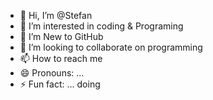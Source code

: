 - 👋 Hi, I’m @Stefan
- 👀 I’m interested in coding & Programing 
- 🌱 I’m New to GitHub 
- 💞️ I’m looking to collaborate on programming 
- 📫 How to reach me 
- 😄 Pronouns: ...
- ⚡ Fun fact: ...
doing
<!---
Stefanmac734/Stefanmac734 is a ✨ special ✨ repository because its `README.md` (this file) appears on your GitHub profile.
You can click the Preview link to take a look at your changes.
--->
